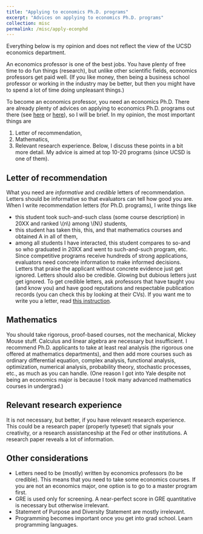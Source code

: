 ```yaml
---
title: "Applying to economics Ph.D. programs"
excerpt: "Advices on applying to economics Ph.D. programs"
collection: misc
permalink: /misc/apply-econphd
---
```


Everything below is my opinion and does not reflect the view of the UCSD economics department.

An economics professor is one of the best jobs. You have plenty of free time to do fun things (research), but unlike other scientific fields, economics professors get paid well. (If you like money, then being a business school professor or working in the industry may be better, but then you might have to spend a lot of time doing unpleasant things.)

To become an economics professor, you need an economics Ph.D. There are already plenty of advices on applying to economics Ph.D. programs out there (see [here](https://www.aeaweb.org/resources/students/grad-prep) or [here](https://econ.ucsb.edu/~startz/A%20Guide%20for%20UCSB%20Undergraduates%20Considering%20a%20PhD%20in%20Economics.pdf)), so I will be brief. In my opinion, the most important things are
1. Letter of recommendation,
1. Mathematics,
1. Relevant research experience.
Below, I discuss these points in a bit more detail. My advice is aimed at top 10-20 programs (since UCSD is one of them).

## Letter of recommendation
What you need are *informative* and *credible* letters of recommendation. Letters should be informative so that evaluators can tell how good you are. When I write recommendation letters (for Ph.D. programs), I write things like
- this student took such-and-such class (some course description) in 20XX and ranked \\(n\\) among \\(N\\) students,
- this student has taken this, this, and that mathematics courses and obtained A in all of them,
- among all students I have interacted, this student compares to so-and so who graduated in 20XX and went to such-and-such program,
etc. Since competitive programs receive hundreds of strong applications, evaluators need concrete information to make informed decisions. Letters that praise the applicant without concrete evidence just get ignored. Letters should also be credible. Glowing but dubious letters just get ignored. To get credible letters, ask professors that have taught you (and know you) and have good reputations and respectable publication records (you can check this by looking at their CVs). If you want me to write you a letter, read [this instruction](/misc/letter-of-recommendation).

## Mathematics
You should take rigorous, proof-based courses, not the mechanical, Mickey Mouse stuff. Calculus and linear algebra are necessary but insufficient. I recommend Ph.D. applicants to take at least real analysis (the rigorous one offered at mathematics departments), and then add more courses such as ordinary differential equation, complex analysis, functional analysis, optimization, numerical analysis, probability theory, stochastic processes, etc., as much as you can handle. (One reason I got into Yale despite not being an economics major is because I took many advanced mathematics courses in undergrad.)

## Relevant research experience
It is not necessary, but better, if you have relevant research experience. This could be a research paper (properly typeset) that signals your creativity, or a research assistanceship at the Fed or other institutions. A research paper reveals a lot of information.

## Other considerations
- Letters need to be (mostly) written by economics professors (to be credible). This means that you need to take some economics courses. If you are not an economics major, one option is to go to a master program first.
- GRE is used only for screening. A near-perfect score in GRE quantitative is necessary but otherwise irrelevant.
- Statement of Purpose and Diversity Statement are mostly irrelevant.
- Programming becomes important once you get into grad school. Learn programming languages.
